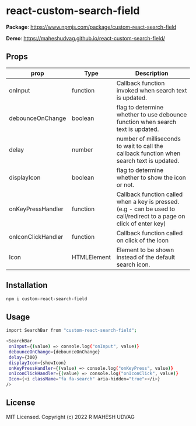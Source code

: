# react-custom-search-field

**Package**: https://www.npmjs.com/package/custom-react-search-field

**Demo**: https://maheshudvag.github.io/react-custom-search-field/

## Props

prop | Type | Description 
--- | --- | --- 
onInput | function | Callback function invoked when search text is updated.
debounceOnChange | boolean | flag to determine whether to use debounce function when search text is updated.
delay | number | number of milliseconds to wait to call the callback function when search text is updated.
displayIcon | boolean | flag to determine whether to show the icon or not.
onKeyPressHandler | function | Callback function called when a key is pressed. (e.g - can be used to call/redirect to a page on click of enter key)
onIconClickHandler | function | Callback function called on click of the icon
Icon | HTMLElement | Element to be shown instead of the default search icon. 

## Installation

```sh
npm i custom-react-search-field
```

## Usage

```sh
import SearchBar from "custom-react-search-field";

<SearchBar
 onInput={(value) => console.log("onInput", value)}
 debounceOnChange={debounceOnChange}
 delay={300}
 displayIcon={showIcon}
 onKeyPressHandler={(value) => console.log("onKeyPress", value)}
 onIconClickHandler={(value) => console.log("onIconClick", value)}
 Icon={<i className="fa fa-search" aria-hidden="true"></i>}
/>
```

## License

MIT Licensed. Copyright (c) 2022 R MAHESH UDVAG
